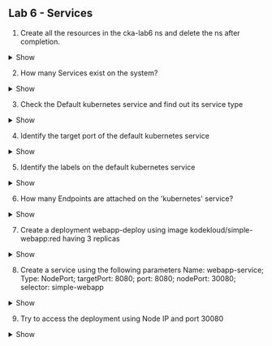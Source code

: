 ## Lab 6 - Services


1. Create all the resources in the cka-lab6 ns and delete the ns after completion.

  <details><summary>Show</summary>
<p>

```bash
kubectl create ns cka-lab6

```
</p>
</details>

2. How many Services exist on the system?
  <details><summary>Show</summary>
<p>

```bash
kubectl get services
```
</p>
</details>

3. Check the Default kubernetes service and find out its service type
  <details><summary>Show</summary>
<p>

```bash
ClusterIP
```
    
</p>
</details>

4.  Identify the target port of the default kubernetes service

  <details><summary>Show</summary>
<p>

```bash
6443
```
</p>
</details>

5. Identify the labels on the default kubernetes service
  <details><summary>Show</summary>
<p>

```bash
k describe svc kubernetes
```
</p>
</details>

6. How many Endpoints are attached on the 'kubernetes' service?
  <details><summary>Show</summary>
<p>

```bash
kubectl get endpoints kubernetes
or 
k describe svc kubernetes
```
</p>
</details>

7. Create a deployment webapp-deploy using image kodekloud/simple-webapp:red having 3 replicas
  <details><summary>Show</summary>
<p>

```yaml
apiVersion: apps/v1
kind: Deployment
metadata:
  name: simple-webapp-deployment
  namespace: cka-lab6
spec:
  replicas: 3
  selector:
    matchLabels:
      name: simple-webapp
  template:
    metadata:
      labels:
        name: simple-webapp
    spec:
      containers:
      - image: kodekloud/simple-webapp:red
        imagePullPolicy: IfNotPresent
        name: simple-webapp
        ports:
        - containerPort: 8080
          protocol: TCP

```
</p>
</details>

8.  Create a service using the following parameters
    Name: webapp-service; Type: NodePort; targetPort: 8080; port: 8080; nodePort: 30080; selector: simple-webapp
  <details><summary>Show</summary>
<p>

```yaml
apiVersion: v1
kind: Service
metadata:
  name: webapp-service
  namespace: default
spec:
  ports:
  - nodePort: 30080
    port: 8080
    protocol: TCP
    targetPort: 8080
  selector:
    name: simple-webapp
  type: NodePort
```
</p>
</details>

9. Try to access the deployment using Node IP and port 30080  
  <details><summary>Show</summary>
<p>

```bash
192.168.99.141:30080
```
</p>
</details>

